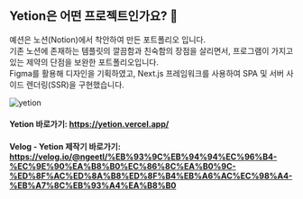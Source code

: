 ## Yetion은 어떤 프로젝트인가요? 🙋 
예션은 노션(Notion)에서 착안하여 만든 포트폴리오 입니다.  <br/>
기존 노션에 존재하는 템플릿의 깔끔함과 친숙함의 장점을 살리면서, 프로그램이 가지고 있는 제약의 단점을 보완한 포트폴리오입니다. <br/>
Figma를 활용해 디자인을 기획하였고, Next.js 프레임워크를 사용하여 SPA 및 서버 사이드 렌더링(SSR)을 구현했습니다.<br/>

![yetion](https://github.com/ngeetl/yetion/assets/53422022/a8623bae-eae8-4182-a818-5ea0414d3607)

#### Yetion 바로가기: https://yetion.vercel.app/
#### Velog - Yetion 제작기 바로가기: https://velog.io/@ngeetl/%EB%93%9C%EB%94%94%EC%96%B4-%EC%9E%90%EA%B8%B0%EC%86%8C%EA%B0%9C-%ED%8F%AC%ED%8A%B8%ED%8F%B4%EB%A6%AC%EC%98%A4-%EB%A7%8C%EB%93%A4%EA%B8%B0




